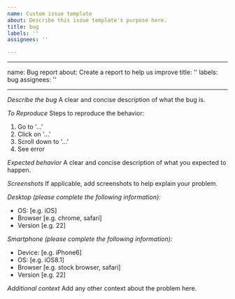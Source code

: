 ```yaml
---
name: Custom issue template
about: Describe this issue template's purpose here.
title: bug
labels: ''
assignees: ''

---
```


---
name: Bug report
about: Create a report to help us improve
title: ''
labels: bug
assignees: ''

---

*Describe the bug*
A clear and concise description of what the bug is.

*To Reproduce*
Steps to reproduce the behavior:
1. Go to '...'
2. Click on '...'
3. Scroll down to '...'
4. See error

*Expected behavior*
A clear and concise description of what you expected to happen.

*Screenshots*
If applicable, add screenshots to help explain your problem.

*Desktop (please complete the following information):*
 - OS: [e.g. iOS]
 - Browser [e.g. chrome, safari]
 - Version [e.g. 22]

*Smartphone (please complete the following information):*
 - Device: [e.g. iPhone6]
 - OS: [e.g. iOS8.1]
 - Browser [e.g. stock browser, safari]
 - Version [e.g. 22]

*Additional context*
Add any other context about the problem here.

